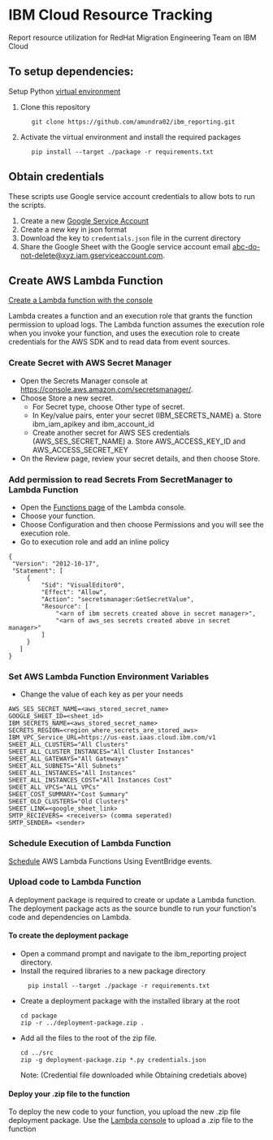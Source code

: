 # IBM Cloud Resource Tracking 
Report resource utilization for RedHat Migration Engineering Team on IBM Cloud

## To setup dependencies:
Setup Python [virtual environment](https://docs.python.org/3/library/venv.html)

1. Clone this repository
   ```
      git clone https://github.com/amundra02/ibm_reporting.git
   ```
2. Activate the virtual environment and install the required packages
   ```
      pip install --target ./package -r requirements.txt
   ```
## Obtain credentials
These scripts use Google service account credentials to allow bots to run the scripts.

1. Create a new [Google Service Account](https://support.google.com/a/answer/7378726?hl=en)
2. Create a new key in json format
3. Download the key to `credentials.json` file in the current directory
4. Share the Google Sheet with the Google service account email <abc-do-not-delete@xyz.iam.gserviceaccount.com>.

## Create AWS Lambda Function
[Create a Lambda function with the console](https://docs.aws.amazon.com/lambda/latest/dg/getting-started.html#getting-started-create-function)

Lambda creates a function and an execution role that grants the function permission to upload logs. The Lambda function assumes the execution role when you invoke your function, and uses the execution role to create credentials for the AWS SDK and to read data from event sources.

### Create Secret with AWS Secret Manager
- Open the Secrets Manager console at https://console.aws.amazon.com/secretsmanager/.
- Choose Store a new secret.
   - For Secret type, choose Other type of secret.
   - In Key/value pairs, enter your secret (IBM_SECRETS_NAME)
      a. Store ibm_iam_apikey and ibm_account_id
   - Create another secret for AWS SES credentials (AWS_SES_SECRET_NAME)
      a. Store AWS_ACCESS_KEY_ID and AWS_ACCESS_SECRET_KEY
- On the Review page, review your secret details, and then choose Store.

### Add permission to read Secrets From SecretManager to Lambda Function
- Open the [Functions page](https://console.aws.amazon.com/lambda/home#/functions) of the Lambda console.
- Choose your function.
- Choose Configuration and then choose Permissions and you will see the execution role.
- Go to execution role and add an inline policy
```
{
 "Version": "2012-10-17",
 "Statement": [
     {
         "Sid": "VisualEditor0",
         "Effect": "Allow",
         "Action": "secretsmanager:GetSecretValue",
         "Resource": [
             "<arn of ibm secrets created above in secret manager>",
             "<arn of aws_ses secrets created above in secret manager>"
         ]
     }
   ]
}
```

### Set AWS Lambda Function Environment Variables
- Change the value of each key as per your needs

```
AWS_SES_SECRET_NAME=<aws_stored_secret_name>
GOOGLE_SHEET_ID=<sheet_id>
IBM_SECRETS_NAME=<aws_stored_secret_name>
SECRETS_REGION=<region_where_secrets_are_stored_aws>
IBM_VPC_Service_URL=https://us-east.iaas.cloud.ibm.com/v1
SHEET_ALL_CLUSTERS="All Clusters"
SHEET_ALL_CLUSTER_INSTANCES="All Cluster Instances"
SHEET_ALL_GATEWAYS="All Gateways"
SHEET_ALL_SUBNETS="All Subnets"
SHEET_ALL_INSTANCES="All Instances"
SHEET_ALL_INSTANCES_COST="All Instances Cost"
SHEET_ALL_VPCS="ALL VPCs"
SHEET_COST_SUMMARY="Cost Summary"
SHEET_OLD_CLUSTERS="Old Clusters"
SHEET_LINK=<google_sheet_link>
SMTP_RECIEVERS= <receivers> (comma seperated)
SMTP_SENDER= <sender>
```
   
### Schedule Execution of Lambda Function
[Schedule](https://docs.aws.amazon.com/AmazonCloudWatch/latest/events/RunLambdaSchedule.html#schedule-create-rule) AWS Lambda Functions Using EventBridge events.
   
### Upload code to Lambda Function
A deployment package is required to create or update a Lambda function. The deployment package acts as the source bundle to run your function's code and dependencies on Lambda.

#### To create the deployment package
- Open a command prompt and navigate to the ibm_reporting project directory.
- Install the required libraries to a new package directory
  ```
    pip install --target ./package -r requirements.txt
   ```
- Create a deployment package with the installed library at the root
   ```
   cd package
   zip -r ../deployment-package.zip .
   ```
- Add all the files to the root of the zip file.
   ```
   cd ../src
   zip -g deployment-package.zip *.py credentials.json 
   ```
   Note: (Credential file downloaded while Obtaining credetials above)

#### Deploy your .zip file to the function 
   To deploy the new code to your function, you upload the new .zip file deployment package. Use the [Lambda console](https://docs.aws.amazon.com/lambda/latest/dg/configuration-function-zip.html#configuration-function-update) to upload a .zip file to the function
